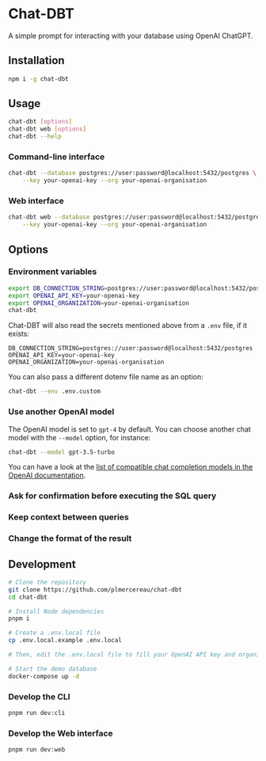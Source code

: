 # Chat-DBT

A simple prompt for interacting with your database using OpenAI ChatGPT.

## Installation

```sh
npm i -g chat-dbt
```

## Usage

```sh
chat-dbt [options]
chat-dbt web [options]
chat-dbt --help
```

### Command-line interface

```sh
chat-dbt --database postgres://user:password@localhost:5432/postgres \
    --key your-openai-key --org your-openai-organisation
```

### Web interface

```sh
chat-dbt web --database postgres://user:password@localhost:5432/postgres \
    --key your-openai-key --org your-openai-organisation
```

## Options

### Environment variables

```sh
export DB_CONNECTION_STRING=postgres://user:password@localhost:5432/postgres
export OPENAI_API_KEY=your-openai-key
export OPENAI_ORGANIZATION=your-openai-organisation
chat-dbt
```

Chat-DBT will also read the secrets mentioned above from a `.env` file, if it exists:

```
DB_CONNECTION_STRING=postgres://user:password@localhost:5432/postgres
OPENAI_API_KEY=your-openai-key
OPENAI_ORGANIZATION=your-openai-organisation
```

You can also pass a different dotenv file name as an option:

```sh
chat-dbt --env .env.custom
```

### Use another OpenAI model

The OpenAI model is set to `gpt-4` by default. You can choose another chat model with the `--model` option, for instance:

```sh
chat-dbt --model gpt-3.5-turbo
```

You can have a look at the [list of compatible chat completion models in the OpenAI documentation](https://platform.openai.com/docs/models/model-endpoint-compatibility).

### Ask for confirmation before executing the SQL query

<!-- TODO -->

### Keep context between queries

<!-- TODO -->

### Change the format of the result

<!-- TODO -->

## Development

```sh
# Clone the repository
git clone https://github.com/plmercereau/chat-dbt
cd chat-dbt

# Install Node dependencies
pnpm i

# Create a .env.local file
cp .env.local.example .env.local

# Then, edit the .env.local file to fill your OpenAI API key and organisation

# Start the demo database
docker-compose up -d
```

### Develop the CLI

```sh
pnpm run dev:cli
```

### Develop the Web interface

```sh
pnpm run dev:web
```

